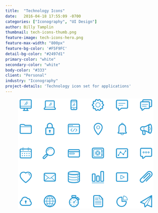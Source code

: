 ```yaml
---
title:  "Technology Icons"
date:   2016-04-18 17:55:09 -0700
categories: ["Iconography", "UI Design"]
author: Billy Tamplin
thumbnail: tech-icons-thumb.png
feature-image: tech-icons-hero.png
feature-max-width: "800px"
feature-bg-color: '#F5F9FC'
detail-bg-color: "#2497d1"
primary-color: "white"
secondary-color: "white"
body-color: "#333"
client: "Personal"
industry: "Iconography"
project-details: 'Technology icon set for applications'
---
```


<div class="container content-block">
  <div class="row">
    <figure class="col-sm-8 col-sm-offset-2">
      <img src="../img/tech-icons-set-01.png" alt="Tech Icons">
    </figure>
  </div>
</div>
